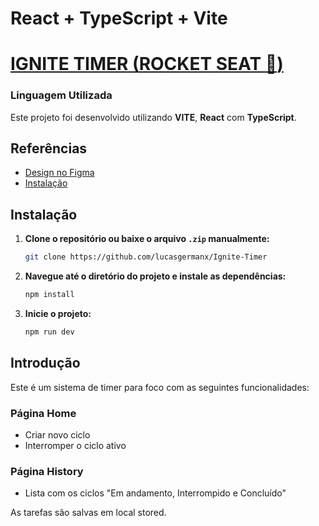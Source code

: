 # React + TypeScript + Vite

# [IGNITE TIMER (ROCKET SEAT :rocket:)](https://github.com/lucasgermanx/Ignite-Timer)

### Linguagem Utilizada

Este projeto foi desenvolvido utilizando **VITE**, **React** com **TypeScript**.

## Referências

- [Design no Figma](https://www.figma.com/design/w0c5Zg40aDSRh1PYoxR1jP/Ignite-Timer-(Community))
- [Instalação](#instalacao)

## Instalação

1. **Clone o repositório ou baixe o arquivo `.zip` manualmente:**

    ```bash
    git clone https://github.com/lucasgermanx/Ignite-Timer
    ```

2. **Navegue até o diretório do projeto e instale as dependências:**

    ```bash
    npm install
    ```

3. **Inicie o projeto:**

    ```bash
    npm run dev
    ```

## Introdução

Este é um sistema de timer para foco com as seguintes funcionalidades:

### Página Home
- Criar novo ciclo
- Interromper o ciclo ativo

### Página History
- Lista com os ciclos "Em andamento, Interrompido e Concluído"

As tarefas são salvas em local stored.
